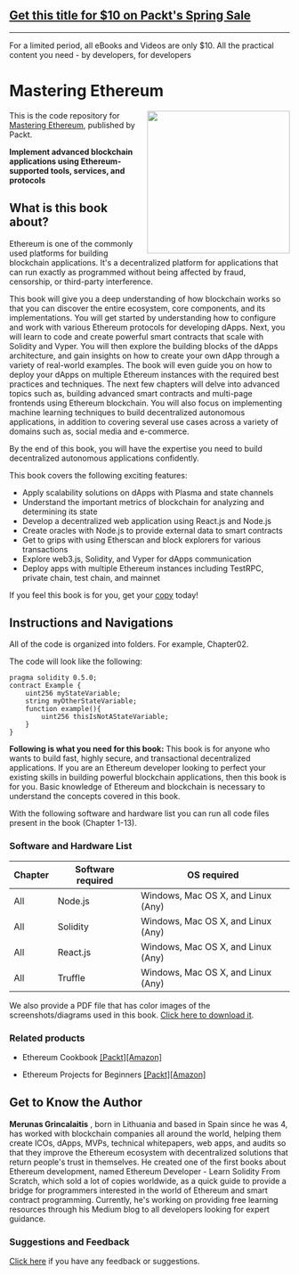 ## [Get this title for $10 on Packt's Spring Sale](https://www.packt.com/B11696?utm_source=github&utm_medium=packt-github-repo&utm_campaign=spring_10_dollar_2022)
-----
For a limited period, all eBooks and Videos are only $10. All the practical content you need \- by developers, for developers

# Mastering Ethereum

<a href="https://www.packtpub.com/big-data-and-business-intelligence/mastering-ethereum?utm_source=github&utm_medium=repository&utm_campaign="><img src="https://images-na.ssl-images-amazon.com/images/I/61BXmDzWaGL.jpg" alt="" height="256px" align="right"></a>

This is the code repository for [Mastering Ethereum](https://www.packtpub.com/big-data-and-business-intelligence/mastering-ethereum?utm_source=github&utm_medium=repository&utm_campaign=), published by Packt.

**Implement advanced blockchain applications using Ethereum-supported tools, services, and protocols**

## What is this book about?
Ethereum is one of the commonly used platforms for building blockchain applications. It's a decentralized platform for applications that can run exactly as programmed without being affected by fraud, censorship, or third-party interference.

This book will give you a deep understanding of how blockchain works so that you can discover the entire ecosystem, core components, and its implementations. You will get started by understanding how to configure and work with various Ethereum protocols for developing dApps. Next, you will learn to code and create powerful smart contracts that scale with Solidity and Vyper. You will then explore the building blocks of the dApps architecture, and gain insights on how to create your own dApp through a variety of real-world examples. The book will even guide you on how to deploy your dApps on multiple Ethereum instances with the required best practices and techniques. The next few chapters will delve into advanced topics such as, building advanced smart contracts and multi-page frontends using Ethereum blockchain. You will also focus on implementing machine learning techniques to build decentralized autonomous applications, in addition to covering several use cases across a variety of domains such as, social media and e-commerce. 

By the end of this book, you will have the expertise you need to build decentralized autonomous applications confidently.

This book covers the following exciting features:

* Apply scalability solutions on dApps with Plasma and state channels
* Understand the important metrics of blockchain for analyzing and determining its state
* Develop a decentralized web application using React.js and Node.js
* Create oracles with Node.js to provide external data to smart contracts
* Get to grips with using Etherscan and block explorers for various transactions
* Explore web3.js, Solidity, and Vyper for dApps communication
* Deploy apps with multiple Ethereum instances including TestRPC, private chain, test chain, and mainnet

If you feel this book is for you, get your [copy](https://www.amazon.com/dp/1789531373) today!


## Instructions and Navigations
All of the code is organized into folders. For example, Chapter02.

The code will look like the following:
```
pragma solidity 0.5.0;
contract Example {
    uint256 myStateVariable;
    string myOtherStateVariable;
    function example(){
        uint256 thisIsNotAStateVariable;
    }
}
```

**Following is what you need for this book:**
This book is for anyone who wants to build fast, highly secure, and transactional decentralized applications. If you are an Ethereum developer looking to perfect your existing skills in building powerful blockchain applications, then this book is for you. Basic knowledge of Ethereum and blockchain is necessary to understand the concepts covered in this book.

With the following software and hardware list you can run all code files present in the book (Chapter 1-13).
### Software and Hardware List
| Chapter | Software required | OS required |
| -------- | ------------------------------------ | ----------------------------------- |
| All | Node.js | Windows, Mac OS X, and Linux (Any) |
| All | Solidity | Windows, Mac OS X, and Linux (Any) |
| All | React.js | Windows, Mac OS X, and Linux (Any) |
| All | Truffle | Windows, Mac OS X, and Linux (Any) |

We also provide a PDF file that has color images of the screenshots/diagrams used in this book. [Click here to download it](https://www.packtpub.com/sites/default/files/downloads/9781789531374_ColorImages.pdf).

### Related products
* Ethereum Cookbook [[Packt]](https://www.packtpub.com/big-data-and-business-intelligence/ethereum-cookbook)[[Amazon]](https://www.amazon.com/Ethereum-Cookbook-Ethereum-based-contracts-protocols-ebook/dp/B07CSMLC1K)

* Ethereum Projects for Beginners [[Packt]](https://www.packtpub.com/big-data-and-business-intelligence/ethereum-projects-beginners)[[Amazon]](https://www.amazon.com/Ethereum-Projects-Beginners-blockchain-based-cryptocurrencies-ebook/dp/B07FY84XCS)


## Get to Know the Author
**Merunas Grincalaitis**
, born in Lithuania and based in Spain since he was 4, has worked with blockchain companies all around the world, helping them create ICOs, dApps, MVPs, technical whitepapers, web apps, and audits so that they improve the Ethereum ecosystem with decentralized solutions that return people's trust in themselves. 
He created one of the first books about Ethereum development, named Ethereum Developer - Learn Solidity From Scratch, which sold a lot of copies worldwide, as a quick guide to provide a bridge for programmers interested in the world of Ethereum and smart contract programming.
Currently, he's working on providing free learning resources through his Medium blog to all developers looking for expert guidance.


### Suggestions and Feedback
[Click here](https://docs.google.com/forms/d/e/1FAIpQLSdy7dATC6QmEL81FIUuymZ0Wy9vH1jHkvpY57OiMeKGqib_Ow/viewform) if you have any feedback or suggestions.


